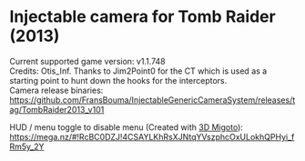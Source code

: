Injectable camera for Tomb Raider (2013)
============================

Current supported game version: v1.1.748  
Credits: Otis_Inf. Thanks to Jim2Point0 for the CT which is used as a starting point to hunt down the hooks for the interceptors.  
Camera release binaries: https://github.com/FransBouma/InjectableGenericCameraSystem/releases/tag/TombRaider2013_v101  

HUD / menu toggle to disable menu (Created with [3D Migoto](https://github.com/bo3b/3Dmigoto)): https://mega.nz/#!RcBC0DZJ!4CSAYLKhRsXJNtqYVszphcOxULokhQPHyi_fRm5y_2Y
